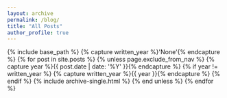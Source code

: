 ```yaml
---
layout: archive
permalink: /blog/
title: "All Posts"
author_profile: true
---
```


{% include base_path %}
{% capture written_year %}'None'{% endcapture %}
{% for post in site.posts %}
  {% unless page.exclude_from_nav %}
    {% capture year %}{{ post.date | date: '%Y' }}{% endcapture %}
    {% if year != written_year %}
    <!-- <h2 id="{{ year | slugify }}" class="archive__subtitle">{{ year }}</h2> -->
      {% capture written_year %}{{ year }}{% endcapture %}
    {% endif %}
    {% include archive-single.html %}
  {% end unless %}
{% endfor %}

